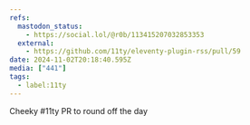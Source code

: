 ```yaml
---
refs:
  mastodon_status:
    - https://social.lol/@r0b/113415207032853353
  external:
    - https://github.com/11ty/eleventy-plugin-rss/pull/59
date: 2024-11-02T20:18:40.595Z
media: ["441"]
tags:
  - label:11ty
---
```


Cheeky #11ty PR to round off the day
